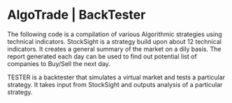 # AlgoTrade | BackTester
The following code is a compilation of various Algorithmic strategies using technical indicators.
StockSight is a strategy build upon about 12 technical indicators. It creates a general summary of the market on a dily basis. 
The report generated each day can be used to find out potential list of companies to Buy/Sell the next day.

TESTER is a backtester that simulates a virtual market and tests a particular strategy. It takes input from StockSight and outputs analysis of a particular strategy. 

